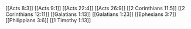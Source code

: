 [[Acts 8:3]]
[[Acts 9:1]]
[[Acts 22:4]]
[[Acts 26:9]]
[[2 Corinthians 11:5]]
[[2 Corinthians 12:11]]
[[Galatians 1:13]]
[[Galatians 1:23]]
[[Ephesians 3:7]]
[[Philippians 3:6]]
[[1 Timothy 1:13]]
